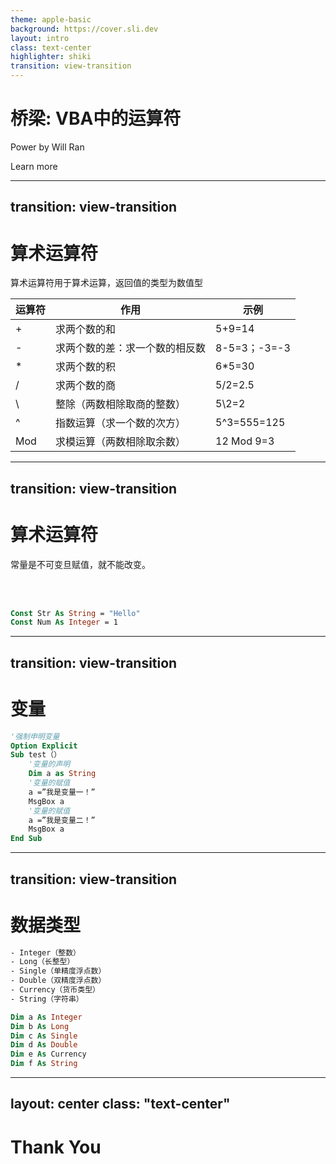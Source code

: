 ```yaml
---
theme: apple-basic
background: https://cover.sli.dev
layout: intro
class: text-center
highlighter: shiki
transition: view-transition
--- 
```


# 桥梁: VBA中的运算符

Power by Will Ran

<div class="pt-12">
  <span @click="next" class="px-2 p-1 rounded cursor-pointer hover:bg-white hover:bg-opacity-10">
    Learn more <carbon:arrow-right class="inline"/>
  </span>
</div>


---
transition: view-transition
---

# 算术运算符

<div v-click=1>

算术运算符用于算术运算，返回值的类型为数值型


| 运算符 | 作用              | 示例          |
|-----|-----------------|-------------|
| +   | 求两个数的和          | 5+9=14      |
| -   | 求两个数的差：求一个数的相反数 | 8-5=3；-3=-3 |
| *   | 求两个数的积          | 6*5=30      |
| /   | 求两个数的商          | 5/2=2.5     |
| \   | 整除（两数相除取商的整数）   | 5\2=2       |
| ^   | 指数运算（求一个数的次方）   | 5^3=555=125 |
| Mod | 求模运算（两数相除取余数）   | 12 Mod 9=3  |


</div>

---
transition: view-transition
---


# 算术运算符

<div v-click=1>

常量是不可变旦赋值，就不能改变。

</div>

<br>
<br>

<div v-click=2>

```vb 
Const Str As String = "Hello"
Const Num As Integer = 1
```

</div>


---
transition: view-transition
---

# 变量






```vb {hide|hide|1|1,2|4|4,5|6|6,7|9,10|all} twoslash
'强制申明变量
Option Explicit
Sub test（）
    '变量的声明
    Dim a as String
    '变量的赋值
    a =”我是变量一！”
    MsgBox a
    '变量的赋值
    a =”我是变量二！”
    MsgBox a
End Sub
```



---
transition: view-transition
---

# 数据类型

```vb {hide|none|1,8|2,9|3,10|4,11|5,12|6,13|all} twoslash
- Integer（整数）
- Long（长整型）
- Single（单精度浮点数）
- Double（双精度浮点数）
- Currency（货币类型）
- String（字符串）

Dim a As Integer
Dim b As Long
Dim c As Single
Dim d As Double
Dim e As Currency
Dim f As String
```

---
layout: center
class: "text-center"
---

# **Thank You**